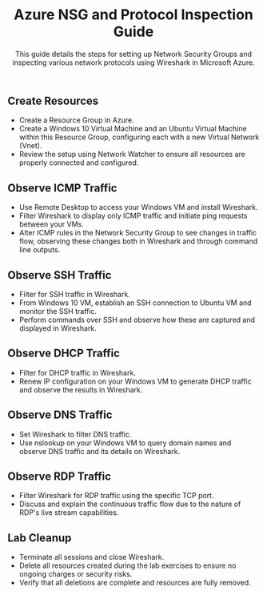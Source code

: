 <!DOCTYPE html>
<html lang="en">
<head>
<meta charset="UTF-8">
<meta name="viewport" content="width=device-width, initial-scale=1.0">
</head>
<body>

<header>
  <h1>Azure NSG and Protocol Inspection Guide</h1>
  <p>This guide details the steps for setting up Network Security Groups and inspecting various network protocols using Wireshark in Microsoft Azure.</p>
</header>

  <h2>Create Resources</h2>
  <ul>
    <li>Create a Resource Group in Azure.</li>
    <li>Create a Windows 10 Virtual Machine and an Ubuntu Virtual Machine within this Resource Group, configuring each with a new Virtual Network (Vnet).</li>
    <li>Review the setup using Network Watcher to ensure all resources are properly connected and configured.</li>
  </ul>
</section>

  <h2>Observe ICMP Traffic</h2>
  <ul>
    <li>Use Remote Desktop to access your Windows VM and install Wireshark.</li>
    <li>Filter Wireshark to display only ICMP traffic and initiate ping requests between your VMs.</li>
    <li>Alter ICMP rules in the Network Security Group to see changes in traffic flow, observing these changes both in Wireshark and through command line outputs.</li>
  </ul>
</section>

  <h2>Observe SSH Traffic</h2>
  <ul>
    <li>Filter for SSH traffic in Wireshark.</li>
    <li>From Windows 10 VM, establish an SSH connection to Ubuntu VM and monitor the SSH traffic.</li>
    <li>Perform commands over SSH and observe how these are captured and displayed in Wireshark.</li>
  </ul>
</section>

  <h2>Observe DHCP Traffic</h2>
  <ul>
    <li>Filter for DHCP traffic in Wireshark.</li>
    <li>Renew IP configuration on your Windows VM to generate DHCP traffic and observe the results in Wireshark.</li>
  </ul>
</section>

  <h2>Observe DNS Traffic</h2>
  <ul>
    <li>Set Wireshark to filter DNS traffic.</li>
    <li>Use nslookup on your Windows VM to query domain names and observe DNS traffic and its details on Wireshark.</li>
  </ul>
</section>

  <h2>Observe RDP Traffic</h2>
  <ul>
    <li>Filter Wireshark for RDP traffic using the specific TCP port.</li>
    <li>Discuss and explain the continuous traffic flow due to the nature of RDP's live stream capabilities.</li>
  </ul>
</section>

  <h2>Lab Cleanup</h2>
  <ul>
    <li>Terminate all sessions and close Wireshark.</li>
    <li>Delete all resources created during the lab exercises to ensure no ongoing charges or security risks.</li>
    <li>Verify that all deletions are complete and resources are fully removed.</li>
  </ul>
</section>

</body>
</html>
